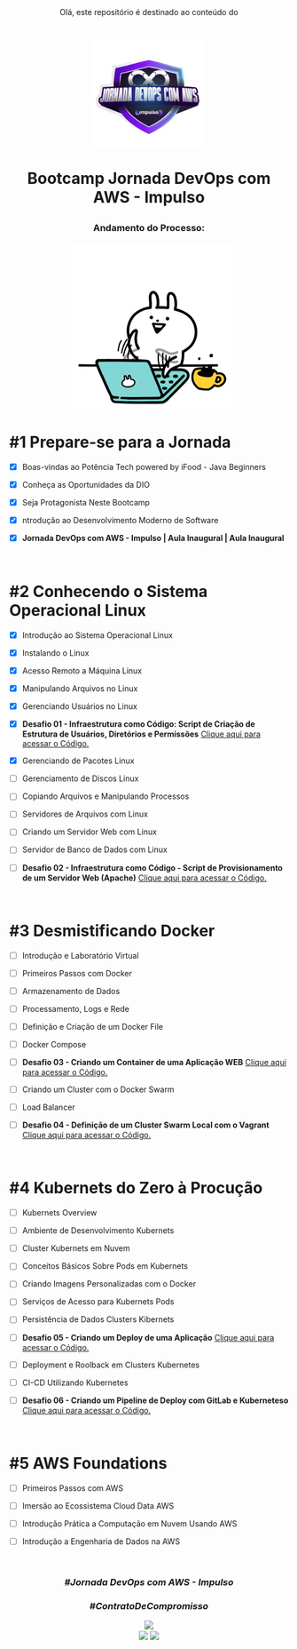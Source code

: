 <div align="center">
Olá, este repositório é destinado ao conteúdo do 



<h1><img height="200vh" src="images/bootcamp-aws.webp">

Bootcamp Jornada DevOps com AWS - Impulso</h1>

<h3> Andamento do Processo:</h3>

<img height="300vh" src="images/letscode.gif">

</div>

# #1 Prepare-se para a Jornada

  - [x] Boas-vindas ao Potência Tech powered by iFood - Java Beginners

  - [x] Conheça as Oportunidades da DIO

  - [x] Seja Protagonista Neste Bootcamp

  - [x] ntrodução ao Desenvolvimento Moderno de Software

  - [x] **Jornada DevOps com AWS - Impulso | Aula Inaugural | Aula Inaugural**

  <br/>

# #2 Conhecendo o Sistema Operacional Linux

  - [x] Introdução ao Sistema Operacional Linux

  - [x] Instalando o Linux

  - [x] Acesso Remoto a Máquina Linux

  - [x] Manipulando Arquivos no Linux
  
  - [x] Gerenciando Usuários no Linux

  - [x] **Desafio 01 - Infraestrutura como Código: Script de Criação de Estrutura de Usuários, Diretórios e Permissões** [Clique aqui para acessar o Código.]()

  - [x] Gerenciando de Pacotes Linux

  - [ ] Gerenciamento de Discos Linux

  - [ ] Copiando Arquivos e Manipulando Processos

  - [ ] Servidores de Arquivos com Linux

  - [ ] Criando um Servidor Web com Linux

  - [ ] Servidor de Banco de Dados com Linux

  - [ ] **Desafio 02 - Infraestrutura como Código - Script de Provisionamento de um Servidor Web (Apache)** [Clique aqui para acessar o Código.]()


  <br/>

# #3 Desmistificando Docker

  - [ ] Introdução e Laboratório Virtual

  - [ ] Primeiros Passos com Docker

  - [ ]  Armazenamento de Dados

  - [ ] Processamento, Logs e Rede
  
  - [ ] Definição e Criação de um Docker File
  
  - [ ] Docker Compose

  - [ ] **Desafio 03 - Criando um Container de uma Aplicação WEB** [Clique aqui para acessar o Código.]()

  - [ ] Criando um Cluster com o Docker Swarm

  - [ ] Load Balancer

  - [ ] **Desafio 04 - Definição de um Cluster Swarm Local com o Vagrant** [Clique aqui para acessar o Código.]()

 <br/>

 # #4 Kubernets do Zero à Procução

  - [ ] Kubernets Overview

  - [ ] Ambiente de Desenvolvimento Kubernets

  - [ ] Cluster Kubernets em Nuvem

  - [ ] Conceitos Básicos Sobre Pods em Kubernets
  
  - [ ] Criando Imagens Personalizadas com o Docker

  - [ ] Serviços de Acesso para Kubernets Pods

  - [ ] Persistência de Dados Clusters Kibernets

  - [ ] **Desafio 05 - Criando um Deploy de uma Aplicação** [Clique aqui para acessar o Código.]()

  - [ ] Deployment e Roolback em Clusters Kubernetes

  - [ ] CI-CD Utilizando Kubernetes

  - [ ] **Desafio 06 - Criando um Pipeline de Deploy com GitLab e Kuberneteso** [Clique aqui para acessar o Código.]()


 <br/>

 # #5 AWS Foundations

  - [ ] Primeiros Passos com AWS

  - [ ] Imersão ao Ecossistema Cloud Data AWS

  - [ ] Introdução Prática a Computação em Nuvem Usando AWS

  - [ ] Introdução a Engenharia de Dados na AWS
  

 <br/>


<div align="center">

### _#Jornada DevOps com AWS - Impulso_

### _#ContratoDeCompromisso_

  <img height="200vh" src="https://github.com/leticiapalaro/leticiapalaro/blob/main/ok.gif?raw=true"><br><a href="https://www.linkedin.com/in/erivamjr/" target="_blank"><img height="25vh" src="https://github.com/leticiapalaro/leticiapalaro/blob/main/linkedin.png?raw=true" target="_blank"></a>
  <a href = "mailto:erivam_jr@hotmail.com"><img height="25vh" src="https://github.com/leticiapalaro/leticiapalaro/blob/main/contato.png?raw=true" target="_blank"></a><br>

</div>